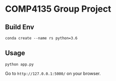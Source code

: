 # COMP4135 Group Project

## Build Env
```
conda create --name rs python=3.6
```

## Usage
```
python app.py
```
Go to `http://127.0.0.1:5000/` on your browser.
